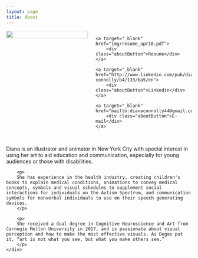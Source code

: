 ```yaml
---
layout: page
title: About
---
```


<div class="small-12 medium-4 columns">
    <img src="img/diana_may2020_v2.jpg" class="about-img" style="width:100%" />

    <a target="_blank" href="img/resume_apr18.pdf">
        <div class="aboutButton">Resume</div>
    </a>
    
    <a target="_blank" href="http://www.linkedin.com/pub/diana-connolly/b4/133/ba5/en">
        <div class="aboutButton">Linkedin</div>
    </a>
    
    <a target="_blank" href="mailto:dianaconnolly44@gmail.com">
        <div class="aboutButton">E-mail</div>
    </a>
</div>

<div class="small-12 medium-7 columns">
    <div class="bio">
        <p>
        <br />
        Diana is an illustrator and animator in New York City with special interest in using her art to aid education and communication, especially for young audiences or those with disabilities.
        </p>

        <p>
        She has experience in the health industry, creating children's books to explain medical conditions, animations to convey medical concepts, symbols and visual schedules to supplement social interactions for individuals on the Autism Spectrum, and communication symbols for nonverbal individuals to use on their speech generating devices. 
        </p>

        <p>
        She received a dual degree in Cognitive Neuroscience and Art from Carnegie Mellon University in 2017, and is passionate about visual perception and how to make the most effective visuals. As Degas put it, “art is not what you see, but what you make others see.”
        </p>
    </div>
</div>


